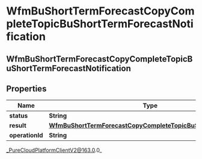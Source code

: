 # WfmBuShortTermForecastCopyCompleteTopicBuShortTermForecastNotification

## WfmBuShortTermForecastCopyCompleteTopicBuShortTermForecastNotification

## Properties

|Name | Type | Description | Notes|
|------------ | ------------- | ------------- | -------------|
| **status** | **String** |  | [optional] |
| **result** | [**WfmBuShortTermForecastCopyCompleteTopicBuShortTermForecast**](WfmBuShortTermForecastCopyCompleteTopicBuShortTermForecast) |  | [optional] |
| **operationId** | **String** |  | [optional] |



_PureCloudPlatformClientV2@163.0.0_
